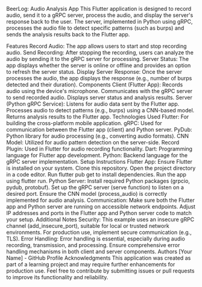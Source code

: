 BeerLog: Audio Analysis App
This Flutter application is designed to record audio, send it to a gRPC server, process the audio, and display the server's response back to the user. The server, implemented in Python using gRPC, processes the audio file to detect specific patterns (such as burps) and sends the analysis results back to the Flutter app.

Features
Record Audio: The app allows users to start and stop recording audio.
Send Recording: After stopping the recording, users can analyze the audio by sending it to the gRPC server for processing.
Server Status: The app displays whether the server is online or offline and provides an option to refresh the server status.
Display Server Response: Once the server processes the audio, the app displays the response (e.g., number of burps detected and their duration).
Components
Client (Flutter App):
Records audio using the device's microphone.
Communicates with the gRPC server to send recorded audio.
Displays server status and analysis results.
Server (Python gRPC Service):
Listens for audio data sent by the Flutter app.
Processes audio to detect patterns (e.g., burps) using a CNN-based model.
Returns analysis results to the Flutter app.
Technologies Used
Flutter: For building the cross-platform mobile application.
gRPC: Used for communication between the Flutter app (client) and Python server.
PyDub: Python library for audio processing (e.g., converting audio formats).
CNN Model: Utilized for audio pattern detection on the server-side.
Record Plugin: Used in Flutter for audio recording functionality.
Dart: Programming language for Flutter app development.
Python: Backend language for the gRPC server implementation.
Setup Instructions
Flutter App:
Ensure Flutter is installed on your system.
Clone this repository.
Open the project directory in a code editor.
Run flutter pub get to install dependencies.
Run the app using flutter run.
Python Server:
Install required Python packages (grpcio, pydub, protobuf).
Set up the gRPC server (serve function) to listen on a desired port.
Ensure the CNN model (process_audio) is correctly implemented for audio analysis.
Communication:
Make sure both the Flutter app and Python server are running on accessible network endpoints.
Adjust IP addresses and ports in the Flutter app and Python server code to match your setup.
Additional Notes
Security: This example uses an insecure gRPC channel (add_insecure_port), suitable for local or trusted network environments. For production use, implement secure communication (e.g., TLS).
Error Handling: Error handling is essential, especially during audio recording, transmission, and processing. Ensure comprehensive error handling mechanisms in both client and server components.
Authors
[Your Name] - GitHub Profile
Acknowledgments
This application was created as part of a learning project and may require further enhancements for production use. Feel free to contribute by submitting issues or pull requests to improve its functionality and reliability.
